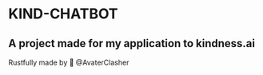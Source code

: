 # KIND-CHATBOT

## A project made for my application to kindness.ai

Rustfully made by 🦀
@AvaterClasher
